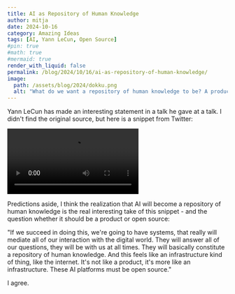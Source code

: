 ```yaml
---
title: AI as Repository of Human Knowledge
author: mitja
date: 2024-10-16
category: Amazing Ideas
tags: [AI, Yann LeCun, Open Source]
#pin: true
#math: true
#mermaid: true
render_with_liquid: false
permalink: /blog/2024/10/16/ai-as-repository-of-human-knowledge/
image:
  path: /assets/blog/2024/dokku.png
  alt: "What do we want a repository of human knowledge to be? A product or open source?"
---
```


Yann LeCun has made an interesting statement in a talk he gave at a talk. I didn't find the original source, but here is a snippet from Twitter:

<video controls src="https://video.twimg.com/amplify_video/1846254874729582592/vid/avc1/720x720/cEG0uRC7I2v19Mcb.mp4?tag=16" type="video/mp4"></video>

Predictions aside, I think the realization that AI will become a repository of human knowledge is the real interesting take of this snippet - and the question whether it should be a product or open source:

"If we succeed in doing this, we're going to have systems, that really will mediate all of our interaction with the digital world. They will answer all of our questions, they will be with us at all times. They will basically constitute a repository of human knowledge. And this feels like an infrastructure kind of thing, like the internet. It's not like a product, it's more like an infrastructure. These AI platforms must be open source."

I agree.
